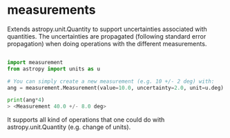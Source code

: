 # measurements
Extends astropy.unit.Quantity to support uncertainties associated with quantities.
The uncertainties are propagated (following standard error propagation) when doing operations with the different measurements.

```python

import measurement
from astropy import units as u

# You can simply create a new measurement (e.g. 10 +/- 2 deg) with:
ang = measurement.Measurement(value=10.0, uncertainty=2.0, unit=u.deg)

print(ang*4)
> <Measurement 40.0 +/- 8.0 deg>
```

It supports all kind of operations that one could do with astropy.unit.Quantity (e.g. change of units).


